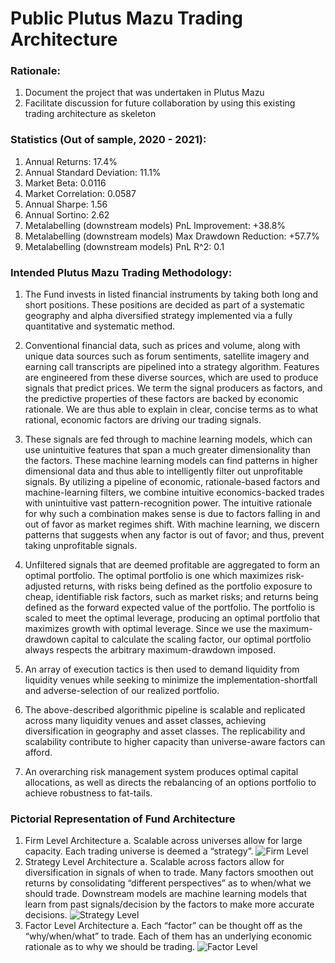# Public Plutus Mazu Trading Architecture

### Rationale:
 1. Document the project that was undertaken in Plutus Mazu
 2. Facilitate discussion for future collaboration by using this existing trading architecture as skeleton

### Statistics (Out of sample, 2020 - 2021):
 1. Annual Returns: 17.4%
 2. Annual Standard Deviation: 11.1%
 3. Market Beta: 0.0116
 4. Market Correlation: 0.0587
 5. Annual Sharpe: 1.56
 6. Annual Sortino: 2.62
 7. Metalabelling (downstream models) PnL Improvement: +38.8%
 8. Metalabelling (downstream models) Max Drawdown Reduction: +57.7%
 9. Metalabelling (downstream models) PnL R^2: 0.1

### Intended Plutus Mazu Trading Methodology:
 1.  The Fund invests in listed financial instruments by taking both long and short positions. These positions are decided as part of a systematic geography and alpha diversified strategy implemented via a fully quantitative and systematic method. 

 2.  Conventional financial data, such as prices and volume, along with unique data sources such as forum sentiments, satellite imagery and earning call transcripts are pipelined into a strategy algorithm. Features are engineered from these diverse sources, which are used to produce signals that predict prices. We term the signal producers as factors, and the predictive properties of these factors are backed by economic rationale. We are thus able to explain in clear, concise terms as to what rational, economic factors are driving our trading signals.

 3.  These signals are fed through to machine learning models, which can use unintuitive features that span a much greater dimensionality than the factors. These machine learning models can find patterns in higher dimensional data and thus able to intelligently filter out unprofitable signals. By utilizing a pipeline of economic, rationale-based factors and machine-learning filters, we combine intuitive economics-backed trades with unintuitive vast pattern-recognition power. The intuitive rationale for why such a combination makes sense is due to factors falling in and out of favor as market regimes shift. With machine learning, we discern patterns that suggests when any factor is out of favor; and thus, prevent taking unprofitable signals.

 4.  Unfiltered signals that are deemed profitable are aggregated to form an optimal portfolio. The optimal portfolio is one which maximizes risk-adjusted returns, with risks being defined as the portfolio exposure to cheap, identifiable risk factors, such as market risks; and returns being defined as the forward expected value of the portfolio. The portfolio is scaled to meet the optimal leverage, producing an optimal portfolio that maximizes growth with optimal leverage. Since we use the maximum-drawdown capital to calculate the scaling factor, our optimal portfolio always respects the arbitrary maximum-drawdown imposed.

 5.  An array of execution tactics is then used to demand liquidity from liquidity venues while seeking to minimize the implementation-shortfall and adverse-selection of our realized portfolio.

 6.  The above-described algorithmic pipeline is scalable and replicated across many liquidity venues and asset classes, achieving diversification in geography and asset classes. The replicability and scalability contribute to higher capacity than universe-aware factors can afford.

 7.  An overarching risk management system produces optimal capital allocations, as well as directs the rebalancing of an options portfolio to achieve robustness to fat-tails.

### Pictorial Representation of Fund Architecture
 1. Firm Level Architecture
  a. Scalable across universes allow for large capacity. Each trading universe is deemed a “strategy”.
  ![Firm Level](https://user-images.githubusercontent.com/55732455/147388946-28ec667c-816c-47de-bd27-34b758281aa9.png)
2. Strategy Level Architecture
  a. Scalable across factors allow for diversification in signals of when to trade. Many factors smoothen out returns by consolidating “different perspectives” as to when/what we should trade. Downstream models are machine learning models that learn from past signals/decision by the factors to make more accurate decisions.
  ![Strategy Level](https://user-images.githubusercontent.com/55732455/147389056-1124e2bd-5c05-4413-8ad5-ea103021507c.png)
3. Factor Level Architecture
  a. Each “factor” can be thought off as the “why/when/what” to trade. Each of them has an underlying economic rationale as to why we should be trading.
  ![Factor Level](https://user-images.githubusercontent.com/55732455/147388954-db30fec1-c8bf-41f5-a10d-204c8f8b5c24.png)


